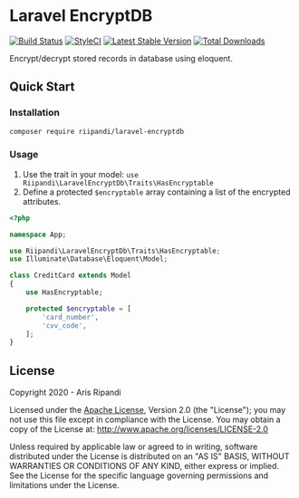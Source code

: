 # Laravel EncryptDB

[![Build Status](https://travis-ci.org/riipandi/laravel-encryptdb.svg?branch=master)](https://travis-ci.org/riipandi/laravel-encryptdb)
[![StyleCI](https://github.styleci.io/repos/236050770/shield?branch=master)](https://github.styleci.io/repos/236050770)
[![Latest Stable Version](http://img.shields.io/packagist/v/riipandi/laravel-encryptdb.svg?style=flat)](https://packagist.org/packages/riipandi/laravel-encryptdb)
[![Total Downloads](http://img.shields.io/packagist/dt/riipandi/laravel-encryptdb.svg?style=flat)](https://packagist.org/packages/riipandi/laravel-encryptdb)

Encrypt/decrypt stored records in database using eloquent.

## Quick Start

### Installation

```sh
composer require riipandi/laravel-encryptdb
```

### Usage

1. Use the  trait in your model: `use Riipandi\LaravelEncryptDb\Traits\HasEncryptable`
2. Define a protected `$encryptable` array containing a list of the encrypted attributes.

```php
<?php

namespace App;

use Riipandi\LaravelEncryptDb\Traits\HasEncryptable;
use Illuminate\Database\Eloquent\Model;

class CreditCard extends Model
{
    use HasEncryptable;

    protected $encryptable = [
        'card_number',
        'cvv_code',
    ];
}
```

## License

Copyright 2020 - Aris Ripandi

Licensed under the [Apache License][choosealicense], Version 2.0 (the "License"); you may not use this
file except in compliance with the License. You may obtain a copy of the License at:
<http://www.apache.org/licenses/LICENSE-2.0>

Unless required by applicable law or agreed to in writing, software distributed under
the License is distributed on an "AS IS" BASIS, WITHOUT WARRANTIES OR CONDITIONS OF
ANY KIND, either express or implied. See the License for the specific language
governing permissions and limitations under the License.

[choosealicense]:https://choosealicense.com/licenses/apache-2.0/
